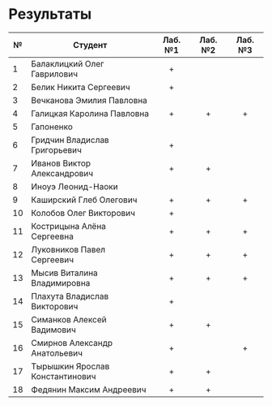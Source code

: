 # Результаты

| №   | Студент                         | Лаб. №1 | Лаб. №2 | Лаб. №3 |
| --- | ------------------------------- | :-----: | :-----: | :-----: |
| 1   | Балаклицкий Олег Гаврилович     |    +    |         |         |
| 2   | Белик Никита Сергеевич          |    +    |         |         |
| 3   | Вечканова Эмилия Павловна       |         |         |         |
| 4   | Галицкая Каролина Павловна      |    +    |    +    |    +    |
| 5   | Гапоненко                       |         |         |         |
| 6   | Гридчин Владислав Григорьевич   |    +    |         |         |
| 7   | Иванов Виктор Александрович     |    +    |    +    |         |
| 8   | Иноуэ Леонид-Наоки              |         |         |         |
| 9   | Каширский Глеб Олегович         |    +    |    +    |    +    |
| 10  | Колобов Олег Викторович         |    +    |         |         |
| 11  | Кострицына Алёна Сергеевна      |    +    |    +    |    +    |
| 12  | Луковников Павел Сергеевич      |    +    |    +    |    +    |
| 13  | Мысив Виталина Владимировна     |    +    |    +    |    +    |
| 14  | Плахута Владислав Викторович    |    +    |         |         |
| 15  | Симанков Алексей Вадимович      |    +    |    +    |         |
| 16  | Смирнов Александр Анатольевич   |    +    |         |    +    |
| 17  | Тырышкин Ярослав Константинович |    +    |    +    |         |
| 18  | Федянин Максим Андреевич        |    +    |    +    |         |
